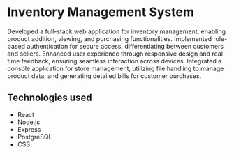 # Inventory Management System

Developed a full-stack web application for inventory management, enabling product addition, viewing, and purchasing functionalities. Implemented role-based authentication for secure access, differentiating between customers and sellers. Enhanced user experience through responsive design and real-time feedback, ensuring seamless interaction across devices. Integrated a console application for store management, utilizing file handling to manage product data, and generating detailed bills for customer purchases.

## Technologies used

- React
- Node.js
- Express
- PostgreSQL
- CSS
